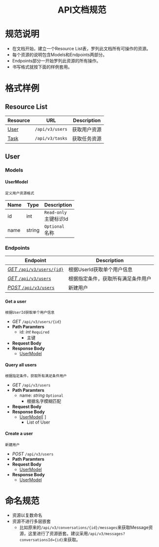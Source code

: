 <center><h1>API文档规范</h1></center>

# 规范说明
- 在文档开始，建立一个Resource List表，罗列此文档所有可操作的资源。
- 每个资源的说明包含Models和Endpoints两部分。
- Endpoints部分一开始罗列此资源的所有操作。
- 书写格式就按下面的样例套用。
# 格式样例

## Resource List

  | Resource | URL |Description
  | - | - | -
  | [User](#User) | `/api/v3/users` |获取用户资源
  | [Task](#Task) | `/api/v3/tasks` |获取任务资源
## User
### Models
#### UserModel
    定义用户资源格式
Name|Type |Description
---|---|---
id| int|`Read-only`<br>主键标识Id
name | string|`Optional`<br>名称

### Endpoints
Endpoint |Description
---|---
[*GET* `/api/v3/users/{id}`](#get-a-user)| 根据UserId获取单个用户信息
[*GET* `/api/v3/users`](#query-all-users)| 根据指定条件，获取所有满足条件用户
[*POST* `/api/v3/users`](#create-a-user)| 新建用户

#### Get a user

    根据UserId获取单个用户信息
- *GET* `/api/v3/users/{id}`
- **Path Paramters**
    - id: *int* `Required`
        - 主键
- **Request Body**
- **Response Body**
    - [UserModel](#UserModel)

#### Query all users

    根据指定条件，获取所有满足条件用户
-  *GET* `/api/v3/users`
- **Path Paramters**
    - name: *string* `Optional`
        - 根据名字模糊匹配
- **Request Body**
- **Response Body**
    - [UserModel](#UserModel)[ ]
        - List of User 
#### Create a user 

    新建用户
- *POST* `/api/v3/users`
- **Path Paramters**
- **Request Body**
    - [UserModel](#userModel)
- **Response Body**
    - [UserModel](#UserModel)
# 命名规范
- 资源以复数命名
- 资源不进行多层嵌套
    - 比如原来的`/api/v3/conversations/{id}/messages`来获取Message资源，这里进行了资源嵌套。建议采用`/api/v3/messages?conversationsId={id}`来获取。